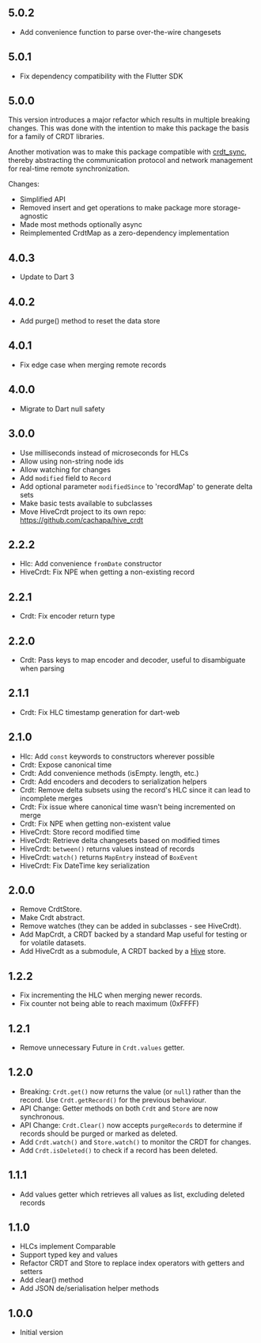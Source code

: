 ## 5.0.2
- Add convenience function to parse over-the-wire changesets

## 5.0.1
- Fix dependency compatibility with the Flutter SDK

## 5.0.0
This version introduces a major refactor which results in multiple breaking changes. This was done with the intention to make this package the basis for a family of CRDT libraries.

Another motivation was to make this package compatible with [crdt_sync](https://github.com/cachapa/crdt_sync), thereby abstracting the communication protocol and network management for real-time remote synchronization.

Changes:
- Simplified API
- Removed insert and get operations to make package more storage-agnostic
- Made most methods optionally async
- Reimplemented CrdtMap as a zero-dependency implementation

## 4.0.3
- Update to Dart 3

## 4.0.2
- Add purge() method to reset the data store

## 4.0.1
- Fix edge case when merging remote records

## 4.0.0
- Migrate to Dart null safety

## 3.0.0
- Use milliseconds instead of microseconds for HLCs
- Allow using non-string node ids
- Allow watching for changes
- Add `modified` field to `Record`
- Add optional parameter `modifiedSince` to 'recordMap' to generate delta sets
- Make basic tests available to subclasses
- Move HiveCrdt project to its own repo: https://github.com/cachapa/hive_crdt

## 2.2.2
- Hlc: Add convenience `fromDate` constructor
- HiveCrdt: Fix NPE when getting a non-existing record

## 2.2.1
- Crdt: Fix encoder return type

## 2.2.0
- Crdt: Pass keys to map encoder and decoder, useful to disambiguate when parsing

## 2.1.1
- Crdt: Fix HLC timestamp generation for dart-web

## 2.1.0
- Hlc: Add `const` keywords to constructors wherever possible
- Crdt: Expose canonical time
- Crdt: Add convenience methods (isEmpty. length, etc.)
- Crdt: Add encoders and decoders to serialization helpers
- Crdt: Remove delta subsets using the record's HLC since it can lead to incomplete merges
- Crdt: Fix issue where canonical time wasn't being incremented on merge
- Crdt: Fix NPE when getting non-existent value
- HiveCrdt: Store record modified time
- HiveCrdt: Retrieve delta changesets based on modified times
- HiveCrdt: `between()` returns values instead of records
- HiveCrdt: `watch()` returns `MapEntry` instead of `BoxEvent`
- HiveCrdt: Fix DateTime key serialization

## 2.0.0
- Remove CrdtStore.
- Make Crdt abstract.
- Remove watches (they can be added in subclasses - see HiveCrdt).
- Add MapCrdt, a CRDT backed by a standard Map useful for testing or for volatile datasets.
- Add HiveCrdt as a submodule, A CRDT backed by a [Hive](https://pub.dev/packages/hive) store.

## 1.2.2
- Fix incrementing the HLC when merging newer records.
- Fix counter not being able to reach maximum (0xFFFF)

## 1.2.1
- Remove unnecessary Future in `Crdt.values` getter.

## 1.2.0
- Breaking: `Crdt.get()` now returns the value (or `null`) rather than the record. Use `Crdt.getRecord()` for the previous behaviour.
- API Change: Getter methods on both `Crdt` and `Store` are now synchronous.
- API Change: `Crdt.Clear()` now accepts `purgeRecords` to determine if records should be purged or marked as deleted.
- Add `Crdt.watch()` and `Store.watch()` to monitor the CRDT for changes.
- Add `Crdt.isDeleted()` to check if a record has been deleted.

## 1.1.1
- Add values getter which retrieves all values as list, excluding deleted records

## 1.1.0
- HLCs implement Comparable
- Support typed key and values
- Refactor CRDT and Store to replace index operators with getters and setters
- Add clear() method
- Add JSON de/serialisation helper methods

## 1.0.0
- Initial version
